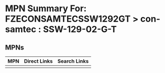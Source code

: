 



# MPN Summary For: FZECONSAMTECSSW1292GT > con-samtec : SSW-129-02-G-T

## MPNs
  

|MPN|Direct Links|Search Links|
| :--- | :--- | :--- |
||||
